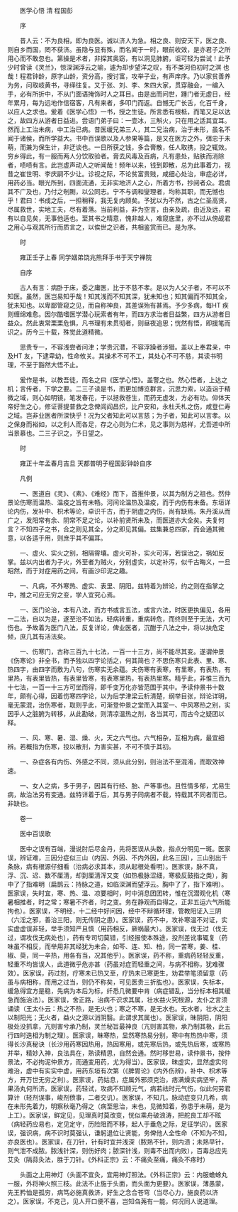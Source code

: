 <!-- { "loadSidebar": true } -->


　　医学心悟 清 程国彭

　　序

　　昔人云：不为良相，即为良医。诚以济人为急。相之良、则安天下，医之良、则自乡而国，罔不获济。虽隐与显有殊，而名闻于一时，眼前收效，是亦君子之所用心而不敢忽也。第操是术者，非探其奥窈，有以洞见肺腑，讵可轻为尝试！此予少时曾读《灵兰》，惊深渊浮云之喻，遽为却步望洋之叹，有不类河伯初时之溟 也哉！程君钟龄，原字山龄，资分高，搜讨富，攻举子业，有声庠序。乃以家贫善养为务，问取岐黄书，寻绎往复。又于张、刘、李、朱四大家，贯穿融会，一编入手，必有所折中，不从门面语掩饰时人之耳目。由是出而问世，踵门者无虚日，经年累月，每为远地作信宿客，凡有来者，多叩门而返。自憾无广长舌，化百千身，以应人之求也。爰着《医学心悟》一书，授之生徒。所言悉有根柢，而笔又足以达之，故四方从游者日益进。尝语门弟子曰：一壶冰，三斛火，只在用之适其宜耳。然而上工治未病，中工治已病。昔医缓兄弟三人，其二兄治病，治于未形，虽名不闻于诸侯，而所学益大。书中百误歌以及人参果等篇，是又在医方之外，弭忠于未萌，而兼为保生计，非迂谈也。一日所获之钱，多合膏散，任人取携，投之辄效。穷乡得此，有一服而两人分饮取验者。膏去风毒及百病，凡有患处，贴肤而消除者，啧啧有言。此岂虚声动人之听闻哉！频年以来，钱到即散，总为此事着力，视昔之崔世明、李庆嗣不少让。诊视之际，不论贫富贵贱，咸细心处治，审症必详，用药必当。眼光所到，四面流通，无非实地济人之心，所着方书，抄阅者众。君虞其不广及也，乃付之剞劂，以公同志。宁不与调和燮理者，均称其职，而无憾也乎！君曰：书成之后，一担稍释，我无复内顾矣。予犹以为不然，古之仁圣高贤，尽属救世，实地工夫，尽有着落。当前利益，非为空言，由亲及疏，由近及远，君有以自见矣，无事他适也。至其书之精意，愧非越人，难窥底里，亦不过从傍觇君之用心与观其所行而质言之，以俟世之识者，共相鉴赏而已。是为序。

　　时

　　雍正壬子上春 同学姻弟饶兆熊拜手书于天宁禅院

　　自序

　　古人有言：病卧于床，委之庸医，比于不慈不孝。是以为人父子者，不可以不知医。虽然，医岂易知乎哉！知其浅而不知其深，犹未知也；知其偏而不知其全，犹未知也。以卑鄙管窥之见，而自称神良，其差误殆有甚焉。予少多病，每HT 疾则缠绵难愈。因尔酷嗜医学潜心玩索者有年，而四方求治者日益繁，四方从游者日益众。然此衷常栗栗危惧，凡书理有未贯彻者，则昼夜追思；恍然有悟，即援笔而识之。历今三十载，殊觉此道精微。

　　思贵专一，不容浅尝者问津；学贵沉潜，不容浮躁者涉猎。盖以上奉君亲，中及HT 友，下逮卑幼，性命攸关。其操术不可不工，其处心不可不慈，其读书明理，不至于豁然大悟不止。

　　爰作是书，以教吾徒，而名之曰《医学心悟》。盖警之也。然心悟者，上达之机；言传者，下学之要。二三子读是书，而更加博览群言，沉思力索，以造诣于精微之域，则心如明镜，笔发春花，于以拯救苍生，而药无虚发，方必有功。仰体天帝好生之心，修证菩提普救之念俾闾阎昌炽，比户安和，永杜夭札之伤，咸登仁寿之域。岂非业医者所深快乎！况为父者知此可以言慈；为子者，知此可以言孝。以之保身而裕如，以之利人而各足，存之心则为仁术，见之事则为慈祥，尤吾道中所当景慕也。二三子识之，予日望之。

　　时

　　雍正十年孟春月吉旦 天都普明子程国彭钟龄自序

　　凡例

　　一、医道自《灵》、《素》、《难经》而下，首推仲景，以其为制方之祖也。然仲景论伤寒而温热、温疫之旨有未畅。河间论温热及温疫，而于内伤有未备。东垣详论内伤，发补中、枳术等论，卓识千古，而于阴虚之内伤，尚有缺焉。朱丹溪从而广之，发阳常有余、阴常不足之论，以补前贤所未及，而医道亦大全矣。夫复何言？不知四子之书，合之则见其全，分之即见其偏。兹集兼总四家，而会通其微意，以各适于用，则庶乎其不偏耳。

　　一、虚火、实火之别，相隔霄壤。虚火可补，实火可泻，若误治之，祸如反掌。兹以内出者为子火，外至者为贼火，分别虚实，以定补泻，似千古晦义，一旦昭然，而于对症用药之间，有画沙印泥之趣。

　　一、凡病，不外寒热、虚实、表里、阴阳。兹特着为辨论，约之则在指掌之中，推之可应无穷之变，学人宜究心焉。

　　一、医门论治，本有八法，而方书或言五法，或言六法，时医更执偏见，各用一二法，自以为是，遂至治不如法，轻病转重，重病转危，而终则至于无法，大可伤也。予故着为医门八法，反复详论，俾业医者，沉酣于八法之中，将以扶危定倾，庶几其有活法矣。

　　一、伤寒门，古称三百九十七法，一百一十三方，尚不能尽其变。遂谓仲景《伤寒论》非全书，而予独以四字论括之，何其简也？不思伤寒只此表、里、寒、热四字，由四字而敷为八句，伤寒实无余蕴。夫伤寒有表寒，有里寒，有表热，有里热，有表里皆热，有表里皆寒，有表寒里热，有表热里寒。精乎此，非惟三百九十七法，一百一十三方可坐而得，即千变万化亦皆范围于其中。予读仲景书十数年，颇有心得，因着伤寒四字论，以为后学津梁云析清楚，纲举目张，辩论详明，毫无蒙混，治伤寒者，取则乎此，可渐登仲景之堂而入其室一、中风寒热之别，实因乎人之脏腑为转移，从此勘破，则清凉温热之剂，各当其可，而古今之疑团以释。

　　一、风、寒、暑、湿、燥、火，天之六气也。六气相杂，互相为病，最宜细辨。若概指为伤寒，投以散剂，为害实甚，不可不慎于其初。

　　一、杂症各有内伤、外感之不同，须从此分别，则治法不至混淆，而取效神速。

　　一、女人之病，多于男子，因其有行经、胎、产等事也。且性情多郁，尤易生病，故治法另有变通。兹特详着于后，其与男子同病者不载，特载其不同者而已。非缺也。

　　卷一

　　医中百误歌

　　医中之误有百端，漫说肘后尽金丹，先将医误从头数，指点分明见一斑。医家误，辨证难，三因分症似三山（内因、外因、不内外因，此名三因），三山别出千条脉，病有根源仔细看（治病必求其本，须从起根处看明）。医家误，脉不真，浮、沉、迟、数不厘清，却到厘清浑又变（如热极脉涩细，寒极反鼓指之类），胸中了了指难明（扁鹊云：持脉之道，如临深渊而望浮云。胸中了了，指下难明）。医家误，失时宜，寒、热、温、凉要相时，时中消息团团转，惟在沉潜观化机（寒暑相推者，时之常；寒暑不齐者，时之变。务在静观而自得之，正非五运六气所能拘也）。医家误，不明经，十二经中好问因，经中不辩循环理，管教阳证入三阴（六淫之邪，善治三阳，则无传阴之患）。医家误，药不中，攻补寒温不对证，实实虚虚误非轻，举手须知严且慎（用药相反，厥祸最大）。医家误，伐无过（伐无过，谓攻伐无病处也），药有专司切莫错，引经报使本殊途，投剂差讹事辄复（药味虽不相反，而举用非其经犹为未合，如芩、连、知、柏，同一苦寒，姜、桂、椒、萸，同一辛热，用各有当，况其他乎）。医家误，药不称，重病药轻轻反重，轻重不均皆误人，此道微乎危亦甚（药虽对症而轻重之间，与病不相称，犹难骤效）。医家误，药过剂，疗寒未已热又至，疗热未已寒更生，劝君举笔须留意（药虽与病相称，而用之过当，则仍不称矣，可见医贵三折肱也）。医家误，失标本，缓急得宜方是稳，先病为本后为标，纤悉几微要中肯（病症错乱，当分标本相其缓急而施治法）。医家误，舍正路，治病不识求其属，壮水益火究根源，太仆之言须诵读（王太仆云：热之不热，是无火也；寒之不寒，是无水也。无水者，壮水之主以制阳光；无火者，益火之源以消阴翳。此谓求其属也）。医家误，昧阴阳，阴阳极处没抓拿，亢则害兮承乃制，灵兰秘旨最神良（亢则害其物，承乃制其极，此五行四时迭相为制之理）。医家误，昧寒热，显然寒热易分别，寒中有热热中寒，须得长沙真秘诀（长沙用药寒因热用，热因寒用，或先寒后热，或先热后寒，或寒热并举，精妙入神，良法具在，熟读精思，自然会通。然时移世易，读仲景书，按仲景法，不必拘泥仲景方，而通变用药，尤为得当）。医家误，昧虚实，显然虚实何难治，虚中有实实中虚，用药东垣有次第（《脾胃论》《内外伤辨》，补中、枳术等方，开万世无穷之利）。医家误，药姑息，症属外邪须克治，痞满燥实病坚牢，茶果汤丸何所济。医家误，药轻试，攻病不知顾元气，病若祛时元气伤，似此何劳君算计（轻剂误事，峻剂偾事，二者交讥）。医家误，不知几，脉动症变只几希，病在未形先着力，明察秋毫乃得之（病至思治，末也，见微知着，弥患于未萌，是为上工）。医家误，鲜定见，见理真时莫改变，恍似乘舟破浪涛，把舵良工却不眩（病轻药应易也，定见定守，历险阻而不移，起人于垂危之际，足征学识）。医家误，强识病，病不识时莫强认，谦躬退位让贤能，务俾他人全性命（不知为不知，亦良医也）。医家误，在刀针，针有时宜并浅深（脓熟不针，则内溃；未熟早针，则气泄不成脓。脓浅针深，则伤好肉；脓深针浅，则毒不出而内败），百毒总应先艾灸（隔蒜灸法，胜于刀针。《外科正宗》云：不痛灸至痛，痛灸不疼时）

　　头面之上用神灯（头面不宜灸，宜用神灯照法。《外科正宗》云：内服蟾蜍丸一服，外将神火照三枝。此法不止施于头面，而头面为更要）。医家误，薄愚蒙，先王矜恤是孤穷，病笃必施真救济，好生之念合苍穹（当尽心力，施良药以济之）。医家误，不克己，见人开口便不喜，岂知刍荛有一能，何况同人说道理。


